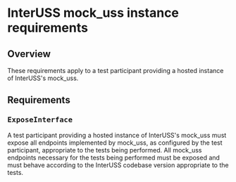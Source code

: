 # InterUSS mock_uss instance requirements

## Overview

These requirements apply to a test participant providing a hosted instance of InterUSS's mock_uss.

## Requirements

### <tt>ExposeInterface</tt>

A test participant providing a hosted instance of InterUSS's mock_uss must expose all endpoints implemented by mock_uss, as configured by the test participant, appropriate to the tests being performed.  All mock_uss endpoints necessary for the tests being performed must be exposed and must behave according to the InterUSS codebase version appropriate to the tests.
